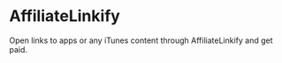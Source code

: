 AffiliateLinkify
================

Open links to apps or any iTunes content through AffiliateLinkify and get paid.
